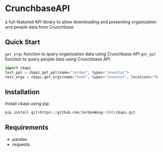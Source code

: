 # CrunchbaseAPI
a full-featured API library to allow downloading and presenting organization and people data from Crunchbase

## Quick Start
```get_orgs``` function to query organization data using Crunchbase API
```get_ppl``` function to query people data using Crunchbase API
```python
import cbapi
test_ppl = cbapi.get_ppl(name="Jordan", types="investor")
test_orgs = cbapi.get_orgs(name="tech", types="investor", locations="New York")
```

## Installation
Install cbapi using pip:
```python
pip install git+https://github.com/JordanWang-1998/cbapi.git
```

## Requirements
* pandas
* requests
